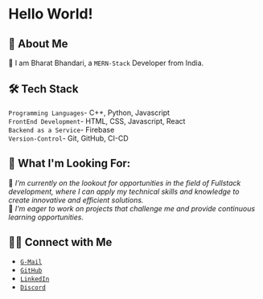 # Hello World!
## 📝 About Me
👋 I am Bharat Bhandari, a `MERN-Stack` Developer from India.  


## 🛠 Tech Stack
  `Programming Languages`- C++, Python, Javascript  
  `FrontEnd Development`- HTML, CSS, Javascript, React  
  `Backend as a Service`- Firebase   
  `Version-Control`- Git, GitHub, CI-CD  
  <!---`Backend Development`- Nodejs   -->
  <!---`Database`- MySql, MongoDB --> 
  
## 💼 What I'm Looking For:
👀 _I'm currently on the lookout for opportunities in the field of Fullstack development, where I can apply my technical skills and knowledge to create innovative and efficient solutions._  
🤝 _I'm eager to work on projects that challenge me and provide continuous learning opportunities._     

##  🤝🏻 Connect with Me  
* [`G-Mail`](mailto:bharatbhandari1024@gmail.com)   
* [`GitHub`]( https://github.com/Bharat-bhandari)   
* [`LinkedIn`](https://www.linkedin.com/in/bharat-bhandari-ba99bb19a/)   
* [`Discord`]( discordapp.com/users/bharat9614)    
